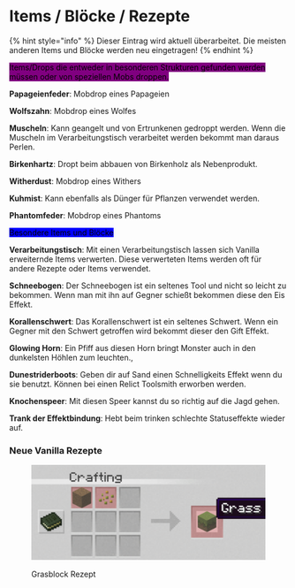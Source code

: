 # Items / Blöcke / Rezepte

{% hint style="info" %}
Dieser Eintrag wird aktuell überarbeitet. Die meisten anderen Items und Blöcke werden neu eingetragen!
{% endhint %}

<mark style="background-color:purple;">Items/Drops die entweder in besonderen Strukturen gefunden werden müssen oder von speziellen Mobs droppen.</mark>&#x20;

**Papageienfeder**: Mobdrop eines Papageien

**Wolfszahn**: Mobdrop eines Wolfes

**Muscheln**: Kann geangelt und von Ertrunkenen gedroppt werden. Wenn die Muscheln im Verarbeitungstisch verarbeitet werden bekommt man daraus Perlen.

**Birkenhartz**: Dropt beim abbauen von Birkenholz als Nebenprodukt.

**Witherdust**: Mobdrop eines Withers

**Kuhmist**: Kann ebenfalls als Dünger für Pflanzen verwendet werden.

**Phantomfeder**: Mobdrop eines Phantoms



<mark style="background-color:blue;">Besondere Items und Blöcke</mark>

**Verarbeitungstisch**: Mit einen Verarbeitungstisch lassen sich Vanilla erweiternde Items verwerten. Diese verwerteten Items werden oft für andere Rezepte oder Items verwendet.

**Schneebogen**: Der Schneebogen ist ein seltenes Tool und nicht so leicht zu bekommen. Wenn man mit ihn auf Gegner schießt bekommen diese den Eis Effekt.

**Korallenschwert**: Das Korallenschwert ist ein seltenes Schwert. Wenn ein Gegner mit den Schwert getroffen wird bekommt dieser den Gift Effekt.

**Glowing Horn**: Ein Pfiff aus diesen Horn bringt Monster auch in den dunkelsten Höhlen zum leuchten.,

**Dunestriderboots**: Geben dir auf Sand einen Schnelligkeits Effekt wenn du sie benutzt. Können bei einen Relict Toolsmith erworben werden.

**Knochenspeer**: Mit diesen Speer kannst du so richtig auf die Jagd gehen.

**Trank der Effektbindung**: Hebt beim trinken schlechte Statuseffekte wieder auf.



### Neue Vanilla Rezepte

<figure><img src="../../.gitbook/assets/Gras.png" alt=""><figcaption><p>Grasblock Rezept</p></figcaption></figure>
